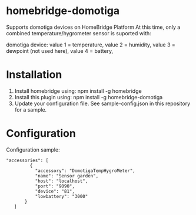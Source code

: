 # homebridge-domotiga
Supports domotiga devices on HomeBridge Platform
At this time, only a combined temperature/hygrometer sensor is suported with:

domotiga device:
value 1 = temperature,
value 2 = humidity,
value 3 = dewpoint (not used here),
value 4 = battery,

# Installation

1. Install homebridge using: npm install -g homebridge
2. Install this plugin using: npm install -g homebridge-domotiga
3. Update your configuration file. See sample-config.json in this repository for a sample. 

# Configuration

Configuration sample:

 ```
"accessories": [
          {
            "accessory": "DomotigaTempHygroMeter",
            "name": "Sensor garden",
            "host": "localhost",
            "port": "9090",
            "device": "81",
            "lowbattery": "3000"
        }
    ]
```
